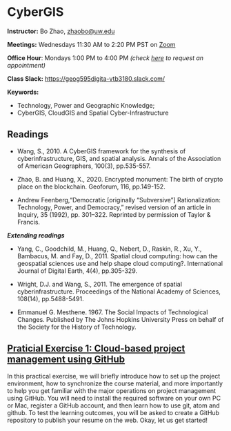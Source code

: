 # CyberGIS

**Instructor:** Bo Zhao, zhaobo@uw.edu

**Meetings:**  Wednesdays 11:30 AM to 2:20 PM PST on [Zoom](https://washington.zoom.us/j/98010412438)

**Office Hour**: Mondays 1:00 PM to 4:00 PM *(check [here](https://calendar.google.com/calendar/u/0/selfsched?sstoken=UUZvU2gxXzVlZnZpfGRlZmF1bHR8NzM4ODA5MzUyNjAxZDU2Y2ViNTZiMzk2ZmM0N2VmNzI) to request an appointment)*

**Class Slack:** https://geog595digita-vtb3180.slack.com/

**Keywords:**
  - Technology, Power and Geographic Knowledge;
  - CyberGIS, CloudGIS and Spatial Cyber-Infrastructure

## Readings

* Wang, S., 2010. A CyberGIS framework for the synthesis of cyberinfrastructure, GIS, and spatial analysis. Annals of the Association of American Geographers, 100(3), pp.535-557.

* Zhao, B. and Huang, X., 2020. Encrypted monument: The birth of crypto place on the blockchain. Geoforum, 116, pp.149-152.

* Andrew Feenberg,“Democratic [originally “Subversive”] Rationalization: Technology, Power, and Democracy,” revised version of an article in Inquiry, 35 (1992), pp. 301–322. Reprinted by permission of Taylor & Francis.


***Extending readings***

* Yang, C., Goodchild, M., Huang, Q., Nebert, D., Raskin, R., Xu, Y., Bambacus, M. and Fay, D., 2011. Spatial cloud computing: how can the geospatial sciences use and help shape cloud computing?. International Journal of Digital Earth, 4(4), pp.305-329.

* Wright, D.J. and Wang, S., 2011. The emergence of spatial cyberinfrastructure. Proceedings of the National Academy of Sciences, 108(14), pp.5488-5491.

* Emmanuel G. Mesthene. 1967. The Social Impacts of Technological Changes. Published by The Johns Hopkins University Press on behalf of the Society for the History of Technology.

## [Praticial Exercise 1: Cloud-based project management using GitHub](pe.md)

In this practical exercise, we will briefly introduce how to set up the project environment, how to synchronize the course material, and more importantly to help you get familiar with the major operations on project management using GitHub. You will need to install the required software on your own PC or Mac, register a GitHub account, and then learn how to use git, atom and github. To test the learning outcomes, you will be asked to create a GitHub repository to publish your resume on the web. Okay, let us get started!
